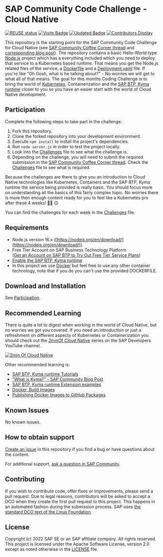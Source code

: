 # SAP Community Code Challenge - Cloud Native
[![REUSE status](https://api.reuse.software/badge/github.com/SAP-samples/sap-community-code-challenge-cloud-native)](https://api.reuse.software/info/github.com/SAP-samples/sap-community-code-challenge-cloud-native)
[![Visits Badge](https://badges.pufler.dev/visits/SAP-samples/sap-community-code-challenge-cloud-native)](https://badges.pufler.dev)
[![Updated Badge](https://badges.pufler.dev/updated/SAP-samples/sap-community-code-challenge-cloud-native)](https://badges.pufler.dev)
[![Contributors Display](https://badges.pufler.dev/contributors/SAP-samples/sap-community-code-challenge-cloud-native)](https://badges.pufler.dev)

This repository is the starting point for the SAP Community Code Challenge for Cloud Native (see [SAP Community Coffee Corner thread]() and [corresponding blog post]()). The repository contains a basic Hello-World type [Node.js](https://nodejs.org/en/) project which has a everything included which you need to deploy that service to a Kubernetes based runtime. That means you get the Node.js related files of the service, a [Dockerfile](https://docs.docker.com/engine/reference/builder/) and a [Deployment.yaml](https://kubernetes.io/docs/concepts/workloads/controllers/deployment/) file. If you're like "Oh Gosh, what is he talking about?" - No worries we will get to what all of that means. The goal for this months Coding Challenge is to bring the world of [Kubernetes](https://kubernetes.io), Containerization and the [SAP BTP, Kyma runtime](https://discovery-center.cloud.sap/serviceCatalog/kyma-runtime) closer to you so you have an easier start with the world of Cloud Native development.

## Participation
Complete the following steps to take part in the challenge:

1. Fork this repository.
2. Clone the forked repository into your development environment.
3. Execute `npm install` to install the project's dependencies.
4. Run `node server.js` in order to test the project locally.
5. Look into the [Challenges](Challenges.md) file to see what the challenge is.
6. Depending on the challenge, you will need to submit the required submission in the [SAP Community Coffee Corner thread](https://groups.community.sap.com/t5/coffee-corner/). Check the [Challenges](Challenges.md) file to see what is required.

Because the challenges are there to give you an introduction to Cloud Native technologies like Kubernetes, Containers and the SAP BTP, Kyma runtime the service being provided is really basic. You should focus more on understanding all the basics of this fairly complex topic. No worries there is more then enough content ready for you to feel like a Kubernetes pro after these 4 weeks! 🧑‍💻 😉

You can find the challenges for each week in the [Challenges](Challenges.md) file.

## Requirements
* Node.js version 16.x ([https://nodejs.org/en/download/](https://nodejs.org/en/download/)).
* Free Tier Account on SAP Business Technology Platform  
  ([Get an Account on SAP BTP to Try Out Free Tier Service Plans](https://developers.sap.com/tutorials/btp-free-tier-account.html))
* [Enable the SAP BTP, Kyma runtime](https://developers.sap.com/tutorials/cp-kyma-getting-started.html)
* In this project we use [Docker](https://www.docker.com) but feel free to use any other container technology, note that if you do you can't use the provided DOCKERFILE.

## Download and Installation
See [Participation](#participation).

## Recommended Learning

There is quite a lot to digest when working in the world of Cloud Native, but no worries we got you covered. If you need an introduction or just a refreshment on different aspects of Kubernetes or Containerization you should check out the [2minOf Cloud Native](https://youtube.com/playlist?list=PL6RpkC85SLQCwaJ54TAAHMvSl5wpVPrai) series on the SAP Developers YouTube channel.

[![2min Of Cloud Native](https://user-images.githubusercontent.com/9074514/174777083-eec57898-f110-4151-b131-242c43c85dc5.jpg)](https://youtube.com/playlist?list=PL6RpkC85SLQCwaJ54TAAHMvSl5wpVPrai)

Other recommended learning is:

* [SAP BTP, Kyma runtime Tutorials](https://developers.sap.com/tutorial-navigator.html?tag=software-product%3Atechnology-platform%2Fsap-business-technology-platform%2Fsap-btp-kyma-runtime)
* ["What is Kyma?" - SAP Community Blog Post](https://blogs.sap.com/2019/07/08/what-is-kyma/)
* [SAP BTP, Kyma runtime Extension examples](https://github.com/SAP-samples/kyma-runtime-extension-samples)
* [Docker, Build Images](https://docs.docker.com/language/nodejs/build-images/)
* [Publishing Docker Images to GitHub Packages](https://docs.github.com/en/actions/publishing-packages/publishing-docker-images)

## Known Issues
No known issues.

## How to obtain support
[Create an issue](https://github.com/SAP-samples/<repository-name>/issues) in this repository if you find a bug or have questions about the content.
 
For additional support, [ask a question in SAP Community](https://answers.sap.com/questions/ask.html).

## Contributing
If you wish to contribute code, offer fixes or improvements, please send a pull request. Due to legal reasons, contributors will be asked to accept a DCO when they create the first pull request to this project. This happens in an automated fashion during the submission process. SAP uses [the standard DCO text of the Linux Foundation](https://developercertificate.org/).

## License
Copyright (c) 2022 SAP SE or an SAP affiliate company. All rights reserved. This project is licensed under the Apache Software License, version 2.0 except as noted otherwise in the [LICENSE](LICENSE) file.
